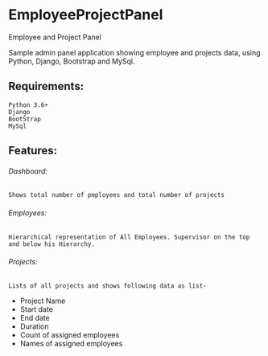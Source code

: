 # EmployeeProjectPanel
Employee and Project Panel

Sample admin panel application showing employee and projects data, using Python, Django, Bootstrap and MySql.

## Requirements:
	Python 3.6+
	Django
	BootStrap
	MySql
    
## Features:
###### Dashboard:
	Shows total number of pmployees and total number of projects
###### Employees:
	Hierarchical representation of All Employees. Supervisor on the top and below his Hierarchy.
###### Projects:
	Lists of all projects and shows following data as list-
	
- Project Name	
- Start date
- End date
- Duration
- Count of assigned employees
- Names of assigned employees
        


